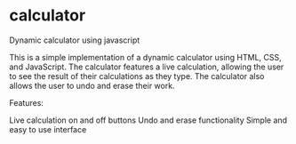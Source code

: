 # calculator
Dynamic calculator using javascript

This is a simple implementation of a dynamic calculator using HTML, CSS, and JavaScript. The calculator features a live calculation, allowing the user to see the result of their calculations as they type. The calculator also allows the user to undo and erase their work.

Features:

Live calculation
on and off buttons
Undo and erase functionality
Simple and easy to use interface
